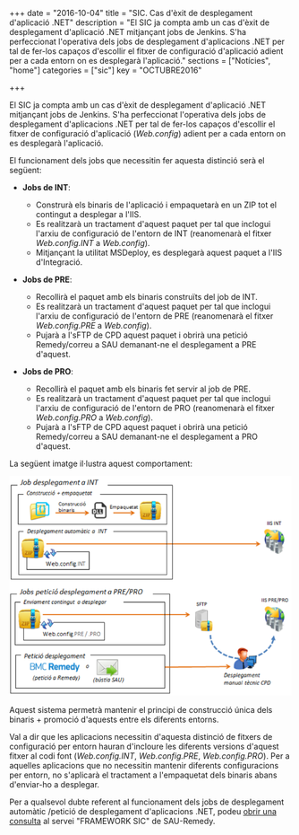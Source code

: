 +++
date        = "2016-10-04"
title       = "SIC. Cas d'èxit de desplegament d'aplicació .NET"
description = "El SIC ja compta amb un cas d'èxit de desplegament d'aplicació .NET mitjançant jobs de Jenkins. S'ha perfeccionat l'operativa dels jobs de desplegament d'aplicacions .NET per tal de fer-los capaços d'escollir el fitxer de configuració d'aplicació adient per a cada entorn on es desplegarà l'aplicació."
sections    = ["Notícies", "home"]
categories  = ["sic"]
key         = "OCTUBRE2016"

+++

El SIC ja compta amb un cas d'èxit de desplegament d'aplicació .NET mitjançant jobs de Jenkins. 
S'ha perfeccionat l'operativa dels jobs de desplegament d'aplicacions .NET per tal de fer-los capaços d'escollir el fitxer de configuració d'aplicació (*Web.config*) adient per a cada entorn on es desplegarà l'aplicació. 

El funcionament dels jobs que necessitin fer aquesta distinció serà el següent:

* **Jobs de INT**: 
	* Construrà els binaris de l'aplicació i empaquetarà en un ZIP tot el contingut a desplegar a l'IIS. 
	* Es realitzarà un tractament d'aquest paquet per tal que inclogui l'arxiu de configuració de l'entorn de INT (reanomenarà el fitxer *Web.config.INT* a *Web.config*).
	* Mitjançant la utilitat MSDeploy, es desplegarà aquest paquet a l'IIS d'Integració.
	
* **Jobs de PRE**:
	* Recollirà el paquet amb els binaris construïts del job de INT.
	* Es realitzarà un tractament d'aquest paquet per tal que inclogui l'arxiu de configuració de l'entorn de PRE (reanomenarà el fitxer *Web.config.PRE* a *Web.config*).
	* Pujarà a l'sFTP de CPD aquest paquet i obrirà una petició Remedy/correu a SAU demanant-ne el desplegament a PRE d'aquest.
	
* **Jobs de PRO**:
	* Recollirà el paquet amb els binaris fet servir al job de PRE.
	* Es realitzarà un tractament d'aquest paquet per tal que inclogui l'arxiu de configuració de l'entorn de PRO (reanomenarà el fitxer *Web.config.PRO* a *Web.config*).
	* Pujarà a l'sFTP de CPD aquest paquet i obrirà una petició Remedy/correu a SAU demanant-ne el desplegament a PRO d'aquest.
	



La següent imatge il·lustra aquest comportament:

![Funcionament jobs .NET](/images/news/SIC-funcionament-jobs-net.png "Funcionament jobs .NET")

Aquest sistema permetrà mantenir el principi de construcció única dels binaris + promoció d'aquests entre els diferents entorns.

Val a dir que les aplicacions necessitin d'aquesta distinció de fitxers de configuració per entorn hauran d'incloure les diferents versions d'aquest fitxer al codi font (*Web.config.INT*, *Web.config.PRE*, *Web.config.PRO*). Per a aquelles aplicacions que no necessitin mantenir diferents configuracions per entorn, no s'aplicarà el tractament a l'empaquetat dels binaris abans d'enviar-ho a desplegar.


Per a qualsevol dubte referent al funcionament dels jobs de desplegament automàtic /petició de desplegament d'aplicacions .NET, podeu [obrir una consulta](http://canigo.ctti.gencat.cat/sic/peticions/) al servei "FRAMEWORK SIC" de SAU-Remedy.